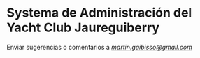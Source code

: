 # Systema de Administración del Yacht Club Jaureguiberry

Enviar sugerencias o comentarios a *martin.gaibisso@gmail.com*